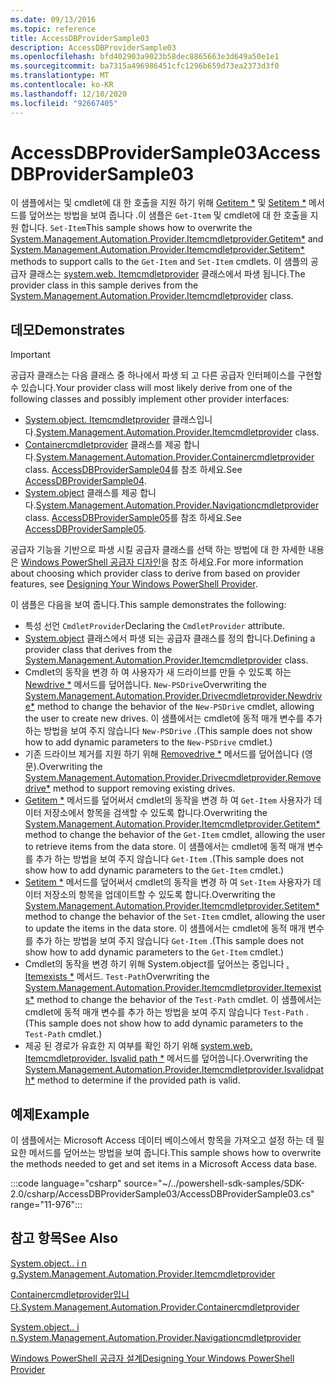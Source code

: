 ```yaml
---
ms.date: 09/13/2016
ms.topic: reference
title: AccessDBProviderSample03
description: AccessDBProviderSample03
ms.openlocfilehash: bfd402903a9023b58dec8865663e3d649a50e1e1
ms.sourcegitcommit: ba7315a496986451cfc1296b659d73ea2373d3f0
ms.translationtype: MT
ms.contentlocale: ko-KR
ms.lasthandoff: 12/10/2020
ms.locfileid: "92667405"
---
```

# <a name="accessdbprovidersample03"></a><span data-ttu-id="6af35-103">AccessDBProviderSample03</span><span class="sxs-lookup"><span data-stu-id="6af35-103">AccessDBProviderSample03</span></span>

<span data-ttu-id="6af35-104">이 샘플에서는 및 cmdlet에 대 한 호출을 지원 하기 위해 [Getitem \*](/dotnet/api/System.Management.Automation.Provider.ItemCmdletProvider.GetItem) 및 [Setitem \*](/dotnet/api/System.Management.Automation.Provider.ItemCmdletProvider.SetItem) 메서드를 덮어쓰는 방법을 보여 줍니다 .이 샘플은 `Get-Item` 및 cmdlet에 대 한 호출을 지원 합니다. `Set-Item`</span><span class="sxs-lookup"><span data-stu-id="6af35-104">This sample shows how to overwrite the [System.Management.Automation.Provider.Itemcmdletprovider.Getitem\*](/dotnet/api/System.Management.Automation.Provider.ItemCmdletProvider.GetItem) and [System.Management.Automation.Provider.Itemcmdletprovider.Setitem\*](/dotnet/api/System.Management.Automation.Provider.ItemCmdletProvider.SetItem) methods to support calls to the `Get-Item` and `Set-Item` cmdlets.</span></span> <span data-ttu-id="6af35-105">이 샘플의 공급자 클래스는 [system.web. Itemcmdletprovider](/dotnet/api/System.Management.Automation.Provider.ItemCmdletProvider) 클래스에서 파생 됩니다.</span><span class="sxs-lookup"><span data-stu-id="6af35-105">The provider class in this sample derives from the [System.Management.Automation.Provider.Itemcmdletprovider](/dotnet/api/System.Management.Automation.Provider.ItemCmdletProvider) class.</span></span>

## <a name="demonstrates"></a><span data-ttu-id="6af35-106">데모</span><span class="sxs-lookup"><span data-stu-id="6af35-106">Demonstrates</span></span>

> [!IMPORTANT]
> <span data-ttu-id="6af35-107">공급자 클래스는 다음 클래스 중 하나에서 파생 되 고 다른 공급자 인터페이스를 구현할 수 있습니다.</span><span class="sxs-lookup"><span data-stu-id="6af35-107">Your provider class will most likely derive from one of the following classes and possibly implement other provider interfaces:</span></span>
>
> - <span data-ttu-id="6af35-108">[System.object. Itemcmdletprovider](/dotnet/api/System.Management.Automation.Provider.ItemCmdletProvider) 클래스입니다.</span><span class="sxs-lookup"><span data-stu-id="6af35-108">[System.Management.Automation.Provider.Itemcmdletprovider](/dotnet/api/System.Management.Automation.Provider.ItemCmdletProvider) class.</span></span>
> - <span data-ttu-id="6af35-109">[Containercmdletprovider](/dotnet/api/System.Management.Automation.Provider.ContainerCmdletProvider) 클래스를 제공 합니다.</span><span class="sxs-lookup"><span data-stu-id="6af35-109">[System.Management.Automation.Provider.Containercmdletprovider](/dotnet/api/System.Management.Automation.Provider.ContainerCmdletProvider) class.</span></span> <span data-ttu-id="6af35-110">[AccessDBProviderSample04](./accessdbprovidersample04.md)를 참조 하세요.</span><span class="sxs-lookup"><span data-stu-id="6af35-110">See [AccessDBProviderSample04](./accessdbprovidersample04.md).</span></span>
> - <span data-ttu-id="6af35-111">[System.object](/dotnet/api/System.Management.Automation.Provider.NavigationCmdletProvider) 클래스를 제공 합니다.</span><span class="sxs-lookup"><span data-stu-id="6af35-111">[System.Management.Automation.Provider.Navigationcmdletprovider](/dotnet/api/System.Management.Automation.Provider.NavigationCmdletProvider) class.</span></span> <span data-ttu-id="6af35-112">[AccessDBProviderSample05](./accessdbprovidersample05.md)를 참조 하세요.</span><span class="sxs-lookup"><span data-stu-id="6af35-112">See [AccessDBProviderSample05](./accessdbprovidersample05.md).</span></span>
>
> <span data-ttu-id="6af35-113">공급자 기능을 기반으로 파생 시킬 공급자 클래스를 선택 하는 방법에 대 한 자세한 내용은 [Windows PowerShell 공급자 디자인](./provider-types.md)을 참조 하세요.</span><span class="sxs-lookup"><span data-stu-id="6af35-113">For more information about choosing which provider class to derive from based on provider features, see [Designing Your Windows PowerShell Provider](./provider-types.md).</span></span>

<span data-ttu-id="6af35-114">이 샘플은 다음을 보여 줍니다.</span><span class="sxs-lookup"><span data-stu-id="6af35-114">This sample demonstrates the following:</span></span>

- <span data-ttu-id="6af35-115">특성 선언 `CmdletProvider`</span><span class="sxs-lookup"><span data-stu-id="6af35-115">Declaring the `CmdletProvider` attribute.</span></span>
- <span data-ttu-id="6af35-116">[System.object](/dotnet/api/System.Management.Automation.Provider.ItemCmdletProvider) 클래스에서 파생 되는 공급자 클래스를 정의 합니다.</span><span class="sxs-lookup"><span data-stu-id="6af35-116">Defining a provider class that derives from the [System.Management.Automation.Provider.Itemcmdletprovider](/dotnet/api/System.Management.Automation.Provider.ItemCmdletProvider) class.</span></span>
- <span data-ttu-id="6af35-117">Cmdlet의 동작을 변경 하 여 사용자가 새 드라이브를 만들 수 있도록 하는 [Newdrive \*](/dotnet/api/System.Management.Automation.Provider.DriveCmdletProvider.NewDrive) 메서드를 덮어씁니다. `New-PSDrive`</span><span class="sxs-lookup"><span data-stu-id="6af35-117">Overwriting the [System.Management.Automation.Provider.Drivecmdletprovider.Newdrive\*](/dotnet/api/System.Management.Automation.Provider.DriveCmdletProvider.NewDrive) method to change the behavior of the `New-PSDrive` cmdlet, allowing the user to create new drives.</span></span>
  <span data-ttu-id="6af35-118">이 샘플에서는 cmdlet에 동적 매개 변수를 추가 하는 방법을 보여 주지 않습니다 `New-PSDrive` .</span><span class="sxs-lookup"><span data-stu-id="6af35-118">(This sample does not show how to add dynamic parameters to the `New-PSDrive` cmdlet.)</span></span>
- <span data-ttu-id="6af35-119">기존 드라이브 제거를 지원 하기 위해 [Removedrive \*](/dotnet/api/System.Management.Automation.Provider.DriveCmdletProvider.RemoveDrive) 메서드를 덮어씁니다 (영문).</span><span class="sxs-lookup"><span data-stu-id="6af35-119">Overwriting the [System.Management.Automation.Provider.Drivecmdletprovider.Removedrive\*](/dotnet/api/System.Management.Automation.Provider.DriveCmdletProvider.RemoveDrive) method to support removing existing drives.</span></span>
- <span data-ttu-id="6af35-120">[Getitem \*](/dotnet/api/System.Management.Automation.Provider.ItemCmdletProvider.GetItem) 메서드를 덮어써서 cmdlet의 동작을 변경 하 여 `Get-Item` 사용자가 데이터 저장소에서 항목을 검색할 수 있도록 합니다.</span><span class="sxs-lookup"><span data-stu-id="6af35-120">Overwriting the [System.Management.Automation.Provider.Itemcmdletprovider.Getitem\*](/dotnet/api/System.Management.Automation.Provider.ItemCmdletProvider.GetItem) method to change the behavior of the `Get-Item` cmdlet, allowing the user to retrieve items from the data store.</span></span> <span data-ttu-id="6af35-121">이 샘플에서는 cmdlet에 동적 매개 변수를 추가 하는 방법을 보여 주지 않습니다 `Get-Item` .</span><span class="sxs-lookup"><span data-stu-id="6af35-121">(This sample does not show how to add dynamic parameters to the `Get-Item` cmdlet.)</span></span>
- <span data-ttu-id="6af35-122">[Setitem \*](/dotnet/api/System.Management.Automation.Provider.ItemCmdletProvider.SetItem) 메서드를 덮어써서 cmdlet의 동작을 변경 하 여 `Set-Item` 사용자가 데이터 저장소의 항목을 업데이트할 수 있도록 합니다.</span><span class="sxs-lookup"><span data-stu-id="6af35-122">Overwriting the [System.Management.Automation.Provider.Itemcmdletprovider.Setitem\*](/dotnet/api/System.Management.Automation.Provider.ItemCmdletProvider.SetItem) method to change the behavior of the `Set-Item` cmdlet, allowing the user to update the items in the data store.</span></span> <span data-ttu-id="6af35-123">이 샘플에서는 cmdlet에 동적 매개 변수를 추가 하는 방법을 보여 주지 않습니다 `Get-Item` .</span><span class="sxs-lookup"><span data-stu-id="6af35-123">(This sample does not show how to add dynamic parameters to the `Get-Item` cmdlet.)</span></span>
- <span data-ttu-id="6af35-124">Cmdlet의 동작을 변경 하기 위해 System.object를 덮어쓰는 중입니다 [. Itemexists \*](/dotnet/api/System.Management.Automation.Provider.ItemCmdletProvider.ItemExists) 메서드. `Test-Path`</span><span class="sxs-lookup"><span data-stu-id="6af35-124">Overwriting the [System.Management.Automation.Provider.Itemcmdletprovider.Itemexists\*](/dotnet/api/System.Management.Automation.Provider.ItemCmdletProvider.ItemExists) method to change the behavior of the `Test-Path` cmdlet.</span></span> <span data-ttu-id="6af35-125">이 샘플에서는 cmdlet에 동적 매개 변수를 추가 하는 방법을 보여 주지 않습니다 `Test-Path` .</span><span class="sxs-lookup"><span data-stu-id="6af35-125">(This sample does not show how to add dynamic parameters to the `Test-Path` cmdlet.)</span></span>
- <span data-ttu-id="6af35-126">제공 된 경로가 유효한 지 여부를 확인 하기 위해 [system.web. Itemcmdletprovider. Isvalid path \*](/dotnet/api/System.Management.Automation.Provider.ItemCmdletProvider.IsValidPath) 메서드를 덮어씁니다.</span><span class="sxs-lookup"><span data-stu-id="6af35-126">Overwriting the [System.Management.Automation.Provider.Itemcmdletprovider.Isvalidpath\*](/dotnet/api/System.Management.Automation.Provider.ItemCmdletProvider.IsValidPath) method to determine if the provided path is valid.</span></span>

## <a name="example"></a><span data-ttu-id="6af35-127">예제</span><span class="sxs-lookup"><span data-stu-id="6af35-127">Example</span></span>

<span data-ttu-id="6af35-128">이 샘플에서는 Microsoft Access 데이터 베이스에서 항목을 가져오고 설정 하는 데 필요한 메서드를 덮어쓰는 방법을 보여 줍니다.</span><span class="sxs-lookup"><span data-stu-id="6af35-128">This sample shows how to overwrite the methods needed to get and set items in a Microsoft Access data base.</span></span>

:::code language="csharp" source="~/../powershell-sdk-samples/SDK-2.0/csharp/AccessDBProviderSample03/AccessDBProviderSample03.cs" range="11-976":::

## <a name="see-also"></a><span data-ttu-id="6af35-129">참고 항목</span><span class="sxs-lookup"><span data-stu-id="6af35-129">See Also</span></span>

[<span data-ttu-id="6af35-130">System.object.. i n g.</span><span class="sxs-lookup"><span data-stu-id="6af35-130">System.Management.Automation.Provider.Itemcmdletprovider</span></span>](/dotnet/api/System.Management.Automation.Provider.ItemCmdletProvider)

[<span data-ttu-id="6af35-131">Containercmdletprovider입니다.</span><span class="sxs-lookup"><span data-stu-id="6af35-131">System.Management.Automation.Provider.Containercmdletprovider</span></span>](/dotnet/api/System.Management.Automation.Provider.ContainerCmdletProvider)

[<span data-ttu-id="6af35-132">System.object.. i n.</span><span class="sxs-lookup"><span data-stu-id="6af35-132">System.Management.Automation.Provider.Navigationcmdletprovider</span></span>](/dotnet/api/System.Management.Automation.Provider.NavigationCmdletProvider)

[<span data-ttu-id="6af35-133">Windows PowerShell 공급자 설계</span><span class="sxs-lookup"><span data-stu-id="6af35-133">Designing Your Windows PowerShell Provider</span></span>](./provider-types.md)
